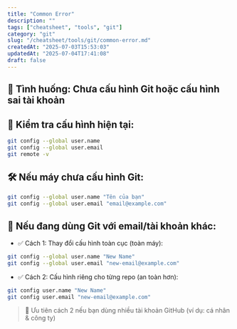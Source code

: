 ```yaml
---
title: "Common Error"
description: ""
tags: ["cheatsheet", "tools", "git"]
category: "git"
slug: "/cheatsheet/tools/git/common-error.md"
createdAt: "2025-07-03T15:53:03"
updatedAt: "2025-07-04T17:41:08"
draft: false
---
```

## 🔐 Tình huống: Chưa cấu hình Git hoặc cấu hình sai tài khoản

## 🧭 Kiểm tra cấu hình hiện tại:

```bash
git config --global user.name
git config --global user.email
git remote -v
```

## 🛠 Nếu máy chưa cấu hình Git:

```bash
git config --global user.name "Tên của bạn"
git config --global user.email "email@example.com"
```

## 🧪 Nếu đang dùng Git với email/tài khoản khác:

- ✅ Cách 1: Thay đổi cấu hình toàn cục (toàn máy):

```bash
git config --global user.name "New Name"
git config --global user.email "new-email@example.com"
```

- ✅ Cách 2: Cấu hình riêng cho từng repo (an toàn hơn):

```bash
git config user.name "New Name"
git config user.email "new-email@example.com"
```

> 📌 Ưu tiên cách 2 nếu bạn dùng nhiều tài khoản GitHub (ví dụ: cá nhân & công ty)
